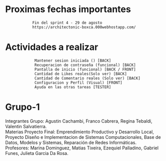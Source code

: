 # Proximas fechas importantes 
                Fin del sprint 4 - 29 de agosto
                https://architectonic-boxca.000webhostapp.com/

# Actividades a realizar

                 Mantener sesion iniciada () [BACK]
                 Recuperacion de contraseña (funcional) [BACK]
                 Pantalla de inicio (funcional) [BACK / FRONT]
                 Cantidad de Likes reales(Solo ver) [BACK]
                 Cantidad de Comentario reales (Solo ver) [BACK]
                 Configuracion y Perfil (Visual) [FRONT]
                 Ayuda en las otras tareas [TESTER]
                 
                 

# Grupo-1
Integrantes Grupo: Agustin Cachambi, Franco Cabrera, Regina Tebaldi, Valentin Salvatierra.                                                               
Materias Proyecto Final: Emprendimiento Productivo y Desarrollo Local, Proyecto Diseño e Implementacion de Sistemas Computacionales, Base de Datos, Modelos y Sistemas, Reparación de Redes Informáticas.                                                                                                               
Profesores: Marina Dominguez, Matias Tixeira, Ezequiel Palladino, Gabriel Funes, Julieta Garcia Da Rosa.

